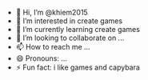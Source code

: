 - 👋 Hi, I’m @khiem2015
- 👀 I’m interested in create games
- 🌱 I’m currently learning create games
- 💞️ I’m looking to collaborate on ...
- 📫 How to reach me ...
- 😄 Pronouns: ...
- ⚡ Fun fact: i like games and capybara

<!---
khiem2015/khiem2015 is a ✨ special ✨ repository because its `README.md` (this file) appears on your GitHub profile.
You can click the Preview link to take a look at your changes.
--->
